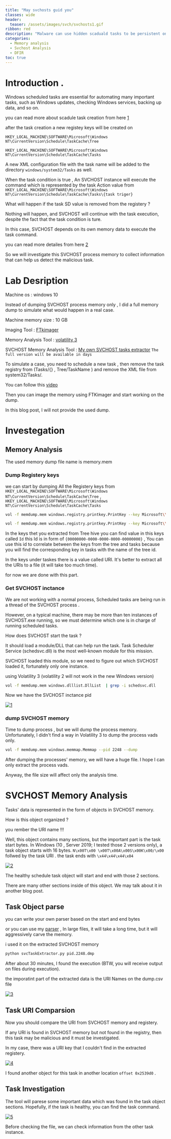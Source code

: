 ```yaml
---
title: "May svchosts guid you"
classes: wide
header:  
  teaser: /assets/images/svch/svchosts1.gif
ribbon: red
description: "Malware can use hidden scaduald tasks to be persistent on your system and evade your defences. If you want to know how to investigate this case, just follow me."
categories:
  - Memory analysis 
  - Svchost Analysis
  - DFIR 
toc: true
---
```


# Introduction .
Windows scheduled tasks are essential for automating many important tasks, such as Windows updates, checking Windows services, backing up data, and so on.

you can read more about scadule task creation from here [1](https://www.windowscentral.com/how-create-automated-task-using-task-scheduler-windows-10) 

after the task creation a new registey keys will be created on  
```
HKEY_LOCAL_MACHINE\SOFTWARE\Microsoft\Windows NT\CurrentVersion\Schedule\TaskCache\Tree 
``` 
```
HKEY_LOCAL_MACHINE\SOFTWARE\Microsoft\Windows NT\CurrentVersion\Schedule\TaskCache\Tasks 
```
A new XML configuration file with the task name will be added to the directory ```windows/system32/Tasks``` as well.

When the task condition is true , An SVCHOST instance will execute the command which is represented by the task Action value from ``` HKEY_LOCAL_MACHINE\SOFTWARE\Microsoft\Windows NT\CurrentVersion\Schedule\TaskCache\Tasks\{task triger}```

What will happen if the task SD value is removed from the registery ?

Nothing will happen, and SVCHOST will continue with the task execution, despite the fact that the task condition is ture. 

In this case, SVCHOST depends on its own memory data to execute the task command.

you can read more detailes from here [2](https://www.microsoft.com/en-us/security/blog/2022/04/12/tarrask-malware-uses-scheduled-tasks-for-defense-evasion/)

So we will investigate this SVCHOST process memory to collect information that can help us detect the malicious task.

# Lab Desription 

Machine os : windows 10 

Instead of dumping SVCHOST process memory only , I did a full memory dump to simulate what would happen in a real case.

Machine memory size : 10 GB 

Imaging Tool : [FTkimager](https://accessdata.com/product-download/ftk-imager-version-4-5) 

Memory Analysis Tool : [volatility 3](https://github.com/volatilityfoundation/volatility3) 

SVCHOST Memory Analysis Tool : [My own SVCHOST tasks extractor](https://github.com/DetectiveStrings/svcHostTasksParser) ```The full version will be available in days ```

To simulate a case, you need to schedule a new task , then remove the task registry from (Tasks/{} , Tree/TaskName ) and remove the XML file from system32/Tasks/<TaskName>. 

You can follow this [video](https://www.youtube.com/watch?v=xrd0w505aS8) 
  
Then you can image the memory using FTKimager and start working on the dump.
  
In this blog post, I will not provide the used dump.

# Investegation    

## Memory Analysis 
  
The used memory dump file name is memory.mem

### Dump Registery keys 

we can start by dumping All the Registery keys from ``` HKEY_LOCAL_MACHINE\SOFTWARE\Microsoft\Windows NT\CurrentVersion\Schedule\TaskCache\Tree ``` ,  ```HKEY_LOCAL_MACHINE\SOFTWARE\Microsoft\Windows NT\CurrentVersion\Schedule\TaskCache\Tasks ```

```bash
vol -f memdump.mem windows.registry.printkey.PrintKey --key Microsoft\\Windows\ NT\\CurrentVersion\\Schedule\\TaskCache\\Tree
```

```bash
vol -f memdump.mem windows.registry.printkey.PrintKey --key Microsoft\\Windows\ NT\\CurrentVersion\\Schedule\\TaskCache\\Tasks
```

In the keys thet you extracted from Tree hive you can find value in this keys called ```Id``` this Id is in form of ```{00000000-0000-0000-0000-00000000}```  , You can use this id to correlate between the keys from the tree and tasks because you will find the corresponding key in tasks with the name of the tree id.
  
In the keys under taskes there is a value called URI. It's better to extract all the URIs to a file (it will take too much time).

for now we are done with this part.

### Get SVCHOST inctance 
  
We are not working with a normal process, Scheduled tasks are being run in a thread of the SVCHOST process . 
  
However, on a typical machine, there may be more than ten instances of SVCHOST.exe running, so we must determine which one is in charge of running scheduled tasks. 
  
How does SVCHOST start the task ? 
  
It should load a module/DLL that can help run the task. Task Scheduler Service (schedsvc.dll) is the most well-known module for this mission. 
  
SVCHOST loaded this module, so we need to figure out which SVCHOST loaded it, fortunately only one instance. 

using Volatility 3 (volatility 2 will not work in the new Windows version) 
  
```bash 
vol -f memdump.mem windows.dlllist.DllList  | grep -i schedsvc.dll
```

Now we have the SVCHOST inctance pid 
  
[![1](/assets/images/scvh/1.png)](/assets/images/scvh/1.png)
 
### dump SVCHOST memory 

Time to dump process , but we will dump the process memory. Unfortunately, I didn't find a way in Volatility 3 to dump the process vads only.

```bash 
vol -f memdump.mem windows.memmap.Memmap --pid 2248 --dump
```

After dumping the processes' memory, we will have a huge file. I hope I can only extract the process vads.
  
Anyway, the file size will affect only the analysis time.
  
# SVCHOST Memory Analysis 
  
Tasks' data is represented in the form of objects in SVCHOST memory.

How is this object organized ?
  
you rember the URI name !!! 

Well, this object contains many sections, but the important part is the task start bytes. In Windows (10 , Server 2019; I tested those 2 versions only), a task object starts with 16 bytes. ```N\x00T\x00 \x00T\x00A\x00S\x00K\x00/\x00``` follwed by the task URI .
the task ends with ```\x44\x44\x44\x04``` 

[![2](/assets/images/scvh/2.png)](/assets/images/scvh/2.png)

The healthy schedule task object will start and end with those 2 sections.

There are many other sections inside of this object. We may talk about it in another blog post.
  
## Task Object parse 
  
you can write your own parser based on the start and end bytes 
  
or you can use my [parser](https://github.com/DetectiveStrings/svcHostTasksParser) , In large files, it will take a long time, but it will aggressively carve the memory. 
  
i used it on the extracted SVCHOST memory 
  
```bash 
python svcTaskExtractor.py pid.2248.dmp
```
After about 30 minutes, I found the execution (BTW, you will receive output on files during execution).
  
the imporatint part of the extracted data is the URI Names on the dump.csv file 
  
[![3](/assets/images/scvh/3.png)](/assets/images/scvh/3.png)
  
## Task URI Comparsion

Now you should compare the URI from SVCHOST memory and registery.
  
If any URI is found in SVCHOST memory but not found in the registry, then this task may be malicious and it must be investigated.  
  
In my case, there was a URI key that I couldn't find in the extracted registery. 
  
[![4](/assets/images/scvh/4.png)](/assets/images/scvh/4.png)

I found another object for this task in another location ```offset 0x2539d0``` .
  
## Task Investigation 
  
The tool will parese some important data which was found in the task object sections. Hopefully, if the task is healthy, you can find the task command.

[![5](/assets/images/scvh/5.png)](/assets/images/scvh/5.png)
  
Before checking the file, we can check information from the other task instance.  
